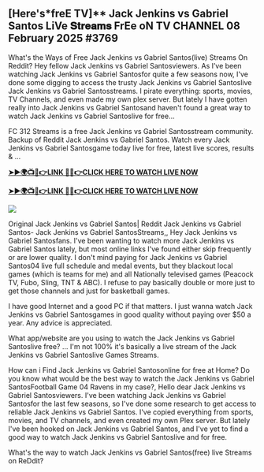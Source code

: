 ## [Here's*freE TV]** Jack Jenkins vs Gabriel Santos LiVe 𝐒𝐭𝐫𝐞𝐚𝐦𝐬 FrEe oN TV CHANNEL 08 February 2025 #3769

What's the Ways of Free Jack Jenkins vs Gabriel Santos(live) Streams On Reddit? Hey fellow Jack Jenkins vs Gabriel Santosviewers. As I’ve been watching Jack Jenkins vs Gabriel Santosfor quite a few seasons now, I've done some digging to access the trusty Jack Jenkins vs Gabriel Santoslive Jack Jenkins vs Gabriel Santosstreams. I pirate everything: sports, movies, TV Channels, and even made my own plex server. But lately I have gotten really into Jack Jenkins vs Gabriel Santosand haven't found a great way to watch Jack Jenkins vs Gabriel Santoslive for free...

FC 312 Streams is a free Jack Jenkins vs Gabriel Santosstream community. Backup of Reddit Jack Jenkins vs Gabriel Santos. Watch every Jack Jenkins vs Gabriel Santosgame today live for free, latest live scores, results & ...

 **[➤►🌍📺📱👉LINK 🔴✅👉CLICK HERE TO WATCH LIVE NOW](https://asho-paad-khao.blogspot.com/2025/02/uf.html)**

**[➤►🌍📺📱👉LINK 🔴✅👉CLICK HERE TO WATCH LIVE NOW](https://asho-paad-khao.blogspot.com/2025/02/uf.html)**

[![](https://blogger.googleusercontent.com/img/b/R29vZ2xl/AVvXsEhPny_OcYwXNkoBv2GQS7pdU8zWexW1VOdQ00RvjBySHV-GOUMqWZMYlbJ9_ZesDjY7BIETpQ2E1DMCxGBPyeQdh1O8NvNKACAa6RXHuc-G55Zcd-Ie1FI3PxSwA-jS2U8_hGP5Eo3jhchJKpcjTJR-GnapCXmL3McY3Q9yVtiVFbkNW9bHDVuQ5UZp8Ig/w524-h295/UFC%20Main.gif)](https://asho-paad-khao.blogspot.com/2025/02/uf.html)

Original Jack Jenkins vs Gabriel Santos| Reddit Jack Jenkins vs Gabriel Santos- Jack Jenkins vs Gabriel SantosStreams,, Hey Jack Jenkins vs Gabriel Santosfans. I've been wanting to watch more Jack Jenkins vs Gabriel Santos lately, but most online links I've found either skip frequently or are lower quality. I don't mind paying for Jack Jenkins vs Gabriel Santos04 live full schedule and medal events, but they blackout local games (which is teams for me) and all Nationally televised games (Peacock TV, Fubo, Sling, TNT & ABC). I refuse to pay basically double or more just to get those channels and just for basketball games.

I have good Internet and a good PC if that matters. I just wanna watch Jack Jenkins vs Gabriel Santosgames in good quality without paying over $50 a year. Any advice is appreciated.

What app/website are you using to watch the Jack Jenkins vs Gabriel Santoslive free? ... I'm not 100% it's basically a live stream of the Jack Jenkins vs Gabriel Santoslive Games Streams.

How can i Find Jack Jenkins vs Gabriel Santosonline for free at Home? Do you know what would be the best way to watch the Jack Jenkins vs Gabriel SantosFootball Game 04 Ravens in my case?, Hello dear Jack Jenkins vs Gabriel Santosviewers. I've been watching Jack Jenkins vs Gabriel Santosfor the last few seasons, so I've done some research to get access to reliable Jack Jenkins vs Gabriel Santos. I've copied everything from sports, movies, and TV channels, and even created my own Plex server. But lately I've been hooked on Jack Jenkins vs Gabriel Santos, and I've yet to find a good way to watch Jack Jenkins vs Gabriel Santoslive and for free.

What's the way to watch Jack Jenkins vs Gabriel Santos(free) live Streams on ReDdit?

